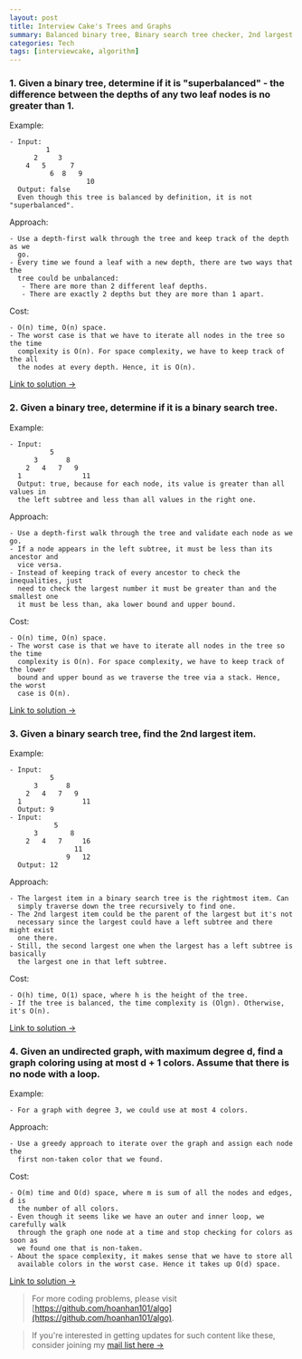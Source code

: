 ```yaml
---
layout: post
title: Interview Cake's Trees and Graphs
summary: Balanced binary tree, Binary search tree checker, 2nd largest item in a binary search tree, Graph coloring
categories: Tech
tags: [interviewcake, algorithm]
---
```


### 1. Given a binary tree, determine if it is "superbalanced" - the difference between the depths of any two leaf nodes is no greater than 1.

Example:
```
- Input:
         1
      2     3
    4   5      7
          6  8   9
                   10
  Output: false
  Even though this tree is balanced by definition, it is not "superbalanced".
```

Approach:
```
- Use a depth-first walk through the tree and keep track of the depth as we
  go.
- Every time we found a leaf with a new depth, there are two ways that the
  tree could be unbalanced:
   - There are more than 2 different leaf depths.
   - There are exactly 2 depths but they are more than 1 apart.
```

Cost:
```
- O(n) time, O(n) space.
- The worst case is that we have to iterate all nodes in the tree so the time
  complexity is O(n). For space complexity, we have to keep track of the all
  the nodes at every depth. Hence, it is O(n).
```

[Link to solution →](https://github.com/hoanhan101/algo/blob/master/interviewcake/balanced_binary_tree_test.go)

### 2. Given a binary tree, determine if it is a binary search tree.

Example:
```
- Input:
          5
      3       8
    2   4   7   9
  1               11
  Output: true, because for each node, its value is greater than all values in
  the left subtree and less than all values in the right one.
```

Approach:
```
- Use a depth-first walk through the tree and validate each node as we go.
- If a node appears in the left subtree, it must be less than its ancestor and
  vice versa.
- Instead of keeping track of every ancestor to check the inequalities, just
  need to check the largest number it must be greater than and the smallest one
  it must be less than, aka lower bound and upper bound.
```

Cost:
```
- O(n) time, O(n) space.
- The worst case is that we have to iterate all nodes in the tree so the time
  complexity is O(n). For space complexity, we have to keep track of the lower
  bound and upper bound as we traverse the tree via a stack. Hence, the worst
  case is O(n).
```

[Link to solution →](https://github.com/hoanhan101/algo/blob/master/interviewcake/binary_search_tree_test.go)

### 3. Given a binary search tree, find the 2nd largest item.

Example:
```
- Input:
          5
      3       8
    2   4   7   9
  1               11
  Output: 9
- Input:
           5
      3        8
    2   4   7     16
                11
              9   12
  Output: 12
```

Approach:
```
- The largest item in a binary search tree is the rightmost item. Can
  simply traverse down the tree recursively to find one.
- The 2nd largest item could be the parent of the largest but it's not
  necessary since the largest could have a left subtree and there might exist
  one there.
- Still, the second largest one when the largest has a left subtree is basically
  the largest one in that left subtree.
```

Cost:
```
- O(h) time, O(1) space, where h is the height of the tree.
- If the tree is balanced, the time complexity is (Olgn). Otherwise, it's O(n).
```

[Link to solution →](https://github.com/hoanhan101/algo/blob/master/interviewcake/2nd_largest_item_bst_test.go)


### 4. Given an undirected graph, with maximum degree d, find a graph coloring using at most d + 1 colors. Assume that there is no node with a loop.

Example:
```
- For a graph with degree 3, we could use at most 4 colors.
```

Approach:
```
- Use a greedy approach to iterate over the graph and assign each node the
  first non-taken color that we found.
```

Cost:
```
- O(m) time and O(d) space, where m is sum of all the nodes and edges, d is
  the number of all colors.
- Even though it seems like we have an outer and inner loop, we carefully walk
  through the graph one node at a time and stop checking for colors as soon as
  we found one that is non-taken.
- About the space complexity, it makes sense that we have to store all
  available colors in the worst case. Hence it takes up O(d) space.
```

[Link to solution →](https://github.com/hoanhan101/algo/blob/master/interviewcake/graph_coloring_test.go)

> For more coding problems, please visit
  [https://github.com/hoanhan101/algo](https://github.com/hoanhan101/algo).

> If you're interested in getting updates for such content like these, consider
  joining my [mail list here →](https://tinyletter.com/hoanhan)
